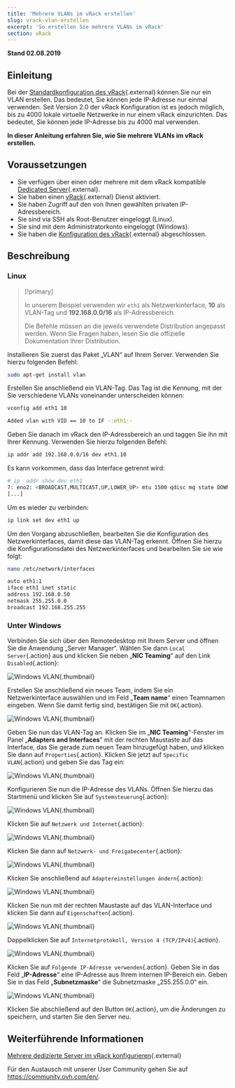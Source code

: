 ```yaml
---
title: 'Mehrere VLANs im vRack erstellen'
slug: vrack-vlan-erstellen
excerpt: 'So erstellen Sie mehrere VLANs im vRack'
section: vRack
---
```


**Stand 02.08.2019**

## Einleitung

Bei der [Standardkonfiguration des vRack](https://docs.ovh.com/de/dedicated/mehrere-dedizierte-server-im-vrack-konfigurieren/){.external} können Sie nur ein VLAN erstellen. Das bedeutet, Sie können jede IP-Adresse nur einmal verwenden. Seit Version 2.0 der vRack Konfiguration ist es jedoch möglich, bis zu 4000 lokale virtuelle Netzwerke in nur einem vRack einzurichten. Das bedeutet, Sie können jede IP-Adresse bis zu 4000 mal verwenden.

**In dieser Anleitung erfahren Sie, wie Sie mehrere VLANs im vRack erstellen.**


## Voraussetzungen

- Sie verfügen über einen oder mehrere mit dem vRack kompatible [Dedicated Server](https://www.ovh.de/dedicated_server/){.external}.
- Sie haben einen [vRack](https://docs.ovh.com/de/dedicated/mehrere-dedizierte-server-im-vrack-konfigurieren/){.external} Dienst aktiviert.
- Sie haben Zugriff auf den von Ihnen gewählten privaten IP-Adressbereich.
- Sie sind via SSH als Root-Benutzer eingeloggt (Linux).
- Sie sind mit dem Administratorkonto eingeloggt (Windows).
- Sie haben die [Konfiguration des vRack](https://docs.ovh.com/de/dedicated/mehrere-dedizierte-server-im-vrack-konfigurieren/){.external} abgeschlossen.


## Beschreibung

### Linux

> [!primary]
>
> In unserem Beispiel verwenden wir `eth1` als Netzwerkinterface, **10** als VLAN-Tag und **192.168.0.0/16** als IP-Adressbereich. 
>
> Die Befehle müssen an die jeweils verwendete Distribution angepasst werden. Wenn Sie Fragen haben, lesen Sie die offizielle Dokumentation Ihrer Distribution.
>

Installieren Sie zuerst das Paket „VLAN“ auf Ihrem Server. Verwenden Sie hierzu folgenden Befehl:

```sh
sudo apt-get install vlan
```

Erstellen Sie anschließend ein VLAN-Tag. Das Tag ist die Kennung, mit der Sie verschiedene VLANs voneinander unterscheiden können:

```sh
vconfig add eth1 10

Added vlan with VID == 10 to IF -:eth1:-
```

Geben Sie danach im vRack den IP-Adressbereich an und taggen Sie ihn mit Ihrer Kennung. Verwenden Sie hierzu folgenden Befehl:

```sh
ip addr add 192.168.0.0/16 dev eth1.10
```

Es kann vorkommen, dass das Interface getrennt wird:
```sh
# ip  addr show dev eth1
7: eno2: <BROADCAST,MULTICAST,UP,LOWER_UP> mtu 1500 qdisc mq state DOWN group default qlen 1000
[...]
```

Um es wieder zu verbinden:
```sh
ip link set dev eth1 up
```

Um den Vorgang abzuschließen, bearbeiten Sie die Konfiguration des Netzwerkinterfaces, damit diese das VLAN-Tag erkennt. Öffnen Sie hierzu die Konfigurationsdatei des Netzwerkinterfaces und bearbeiten Sie sie wie folgt:

```sh
nano /etc/network/interfaces

auto eth1:1
iface eth1 inet static
address 192.168.0.50
netmask 255.255.0.0
broadcast 192.168.255.255
```

### Unter Windows

Verbinden Sie sich über den Remotedesktop mit Ihrem Server und öffnen Sie die Anwendung „Server Manager“. Wählen Sie dann `Local Server`{.action} aus und klicken Sie neben „**NIC Teaming**“ auf den Link `Disabled`{.action}:

![Windows VLAN](images/vrack2-windows-01.png){.thumbnail}

Erstellen Sie anschließend ein neues Team, indem Sie ein Netzwerkinterface auswählen und im Feld „**Team name**“ einen Teamnamen eingeben. Wenn Sie damit fertig sind, bestätigen Sie mit `OK`{.action}.

![Windows VLAN](images/vrack2-windows-02.png){.thumbnail}

Geben Sie nun das VLAN-Tag an. Klicken Sie im „**NIC Teaming**“-Fenster im Panel „**Adapters and Interfaces**“ mit der rechten Maustaste auf das Interface, das Sie gerade zum neuen Team hinzugefügt haben, und klicken Sie dann auf `Properties`{.action}. Klicken Sie jetzt auf `Specific VLAN`{.action} und geben Sie das Tag ein:

![Windows VLAN](images/vrack2-windows-03.png){.thumbnail}

Konfigurieren Sie nun die IP-Adresse des VLANs. Öffnen Sie hierzu das Startmenü und klicken Sie auf `Systemsteuerung`{.action}:

![Windows VLAN](images/vrack2-windows-04.png){.thumbnail}

Klicken Sie auf `Netzwerk und Internet`{.action}:

![Windows VLAN](images/vrack2-windows-05.png){.thumbnail}

Klicken Sie dann auf `Netzwerk- und Freigabecenter`{.action}:

![Windows VLAN](images/vrack2-windows-06.png){.thumbnail}

Klicken Sie anschließend auf `Adaptereinstellungen ändern`{.action}:

![Windows VLAN](images/vrack2-windows-07.png){.thumbnail}

Klicken Sie nun mit der rechten Maustaste auf das VLAN-Interface und klicken Sie dann auf `Eigenschaften`{.action}.

![Windows VLAN](images/vrack2-windows-08.png){.thumbnail}

Doppelklicken Sie auf `Internetprotokoll, Version 4 (TCP/IPv4)`{.action}.

![Windows VLAN](images/vrack2-windows-09.png){.thumbnail}

Klicken Sie auf `Folgende IP-Adresse verwenden`{.action}. Geben Sie in das Feld „**IP-Adresse**“ eine IP-Adresse aus Ihrem internen IP-Bereich ein. Geben Sie in das Feld „**Subnetzmaske**“ die Subnetzmaske „255.255.0.0“ ein.

![Windows VLAN](images/vrack2-windows-10.png){.thumbnail}

Klicken Sie abschließend auf den Button `OK`{.action}, um die Änderungen zu speichern, und starten Sie den Server neu.

## Weiterführende Informationen

[Mehrere dedizierte Server im vRack konfigurieren](https://docs.ovh.com/de/dedicated/mehrere-dedizierte-server-im-vrack-konfigurieren/){.external}

Für den Austausch mit unserer User Community gehen Sie auf <https://community.ovh.com/en/>.
